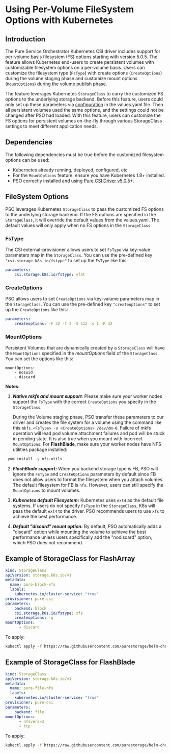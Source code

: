 
# Using Per-Volume FileSystem Options with Kubernetes

## Introduction

The Pure Service Orchestrator Kubernetes CSI driver includes support for per-volume basis filesystem (FS) options starting with version 5.0.5.
The feature allows Kubernetes end-users to create persistent volumes with customizable filesystem options on a per-volume basis.
Users can customize the filesystem type (`FsType`) with create options (`CreateOptions`) during the volume staging phase and customize mount options (`MountOptions`) during the volume publish phase.    

The feature leverages Kubernetes `StorageClass` to carry the customized FS options to the underlying storage backend. 
Before this feature, users could only set up these parameters via [configuration](../pure-csi/README.md) in the values.yaml file. Then all persistent volumes used the same options, and the settings could not be changed after PSO had loaded.
With this feature, users can customize the FS options for persistent volumes on-the-fly through various StorageClass settings to meet different application needs.


## Dependencies

The following dependencies must be true before the customized filesystem options can be used:

* Kubernetes already running, deployed, configured, etc
* For the `MountOptions` feature, ensure you have Kubernetes 1.8+ installed.
* PSO correctly installed and using [Pure CSI Driver v5.0.5](https://github.com/purestorage/helm-charts/releases/tag/5.0.5)+.

##  FileSystem Options
PSO leverages Kubernetes `StorageClass` to pass the customized FS options to the underlying storage backend. If the FS options are specified in the `StorageClass`, it will override the default values from the values.yaml.
The default values will only apply when no FS options in the `StorageClass`.
### FsType
The CSI external-provisioner allows users to set `FsType` via key-value parameters map in the `StorageClass`. You can use the pre-defined key `"csi.storage.k8s.io/fstype"` to set up the `FsType` like this:

```yaml
parameters:
    csi.storage.k8s.io/fstype: vfat
```

### CreateOptions
PSO allows users to set `CreateOptions` via key-valume parameters map in the `StorageClass`.  You can use the pre-defined key `"createoptions"` to set up the `CreateOptions` like this:

```yaml
parameters:
    createoptions: -F 32 -f 2 -S 512 -s 1 -R 32
```

### MountOptions
Persistent Volumes that are dynamically created by a `StorageClass` will have the `MountOptions` specified in the _mountOptions_ field of the `StorageClass`. You can set the options like this: 
```
mountOptions:
    - nosuid
    - discard
```

**Notes:**

1. _**Native mkfs and mount support**:_
Please make sure your worker nodes support the `FsType` with the correct `CreateOptions` you specify in the `StorageClass`.

   During the Volume staging phase, PSO transfer these parameters to our driver and creates the file system for a volume using the command like this `mkfs.<FsType> -o <CreateOptions> /dev/dm-0`. Failure of mkfs operation will lead pod volume attachment failures and pod will be stuck in pending state. It is also true when you mount with incorrect `MountOptions`.
For **FlashBlade**, make sure your worker nodes have NFS utilities package installed:
``` bash
 yum install -y nfs-utils
```

2. _**FlashBlade support:**_ When you backend storage type is FB, PSO will ignore the `FsType` and `CreateOptions` parameters by default since FB does not allow users to format the filesystem when you attach volumes. The default filesystem for FB is `nfs`. However, users can still specify the `MountOptions` to mount volumes.   

3. _**Kubenetes default Filesystem:**_ 
Kubernetes uses `ext4` as the default file systems. If users do not specify `FsType` in the `StorageClass`, K8s will pass the default `ext4` to the driver.
PSO recommends users to use `xfs` to achieve the best performance.

4. _**Default "discard" mount option:**_ By default, PSO automatically adds a "discard" option while mounting the volume to achieve the best performance unless users specifically add the "nodiscard" option, which PSO does not recommend.

## Example of StorageClass for FlashArray

```yaml
kind: StorageClass
apiVersion: storage.k8s.io/v1
metadata:
  name: pure-block-xfs
  labels:
    kubernetes.io/cluster-service: "true"
provisioner: pure-csi 
parameters:
    backend: block
    csi.storage.k8s.io/fstype: xfs
    createoptions: -q
mountOptions:
      - discard
```
To apply:
```bash
kubectl apply -f https://raw.githubusercontent.com/purestorage/helm-charts/master/docs/examples/fsoptions/pure-block-xfs.yaml
```
## Example of StorageClass for FlashBlade

```yaml
kind: StorageClass
apiVersion: storage.k8s.io/v1
metadata:
  name: pure-file-nfs
  labels:
    kubernetes.io/cluster-service: "true"
provisioner: pure-csi 
parameters:
    backend: file
mountOptions:
      - nfsvers=3
      - tcp
```
To apply:
```bash
kubectl apply -f https://raw.githubusercontent.com/purestorage/helm-charts/master/docs/examples/fsoptions/pure-file-nfs.yaml
```